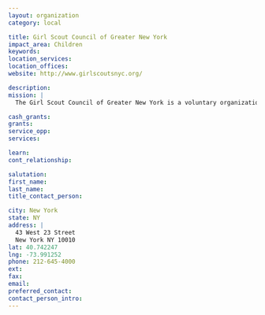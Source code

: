 ```yaml
---
layout: organization
category: local

title: Girl Scout Council of Greater New York
impact_area: Children
keywords: 
location_services: 
location_offices: 
website: http://www.girlscoutsnyc.org/

description: 
mission: |
  The Girl Scout Council of Greater New York is a voluntary organization which offers the Girl Scout Program to all girls in the five boroughs of New York City to help them grow into capable and responsible women who respect themselves and others.

cash_grants: 
grants: 
service_opp: 
services: 

learn: 
cont_relationship: 

salutation: 
first_name: 
last_name: 
title_contact_person: 

city: New York
state: NY
address: |
  43 West 23 Street  
  New York NY 10010
lat: 40.742247
lng: -73.991252
phone: 212-645-4000
ext: 
fax: 
email: 
preferred_contact: 
contact_person_intro: 
---
```

